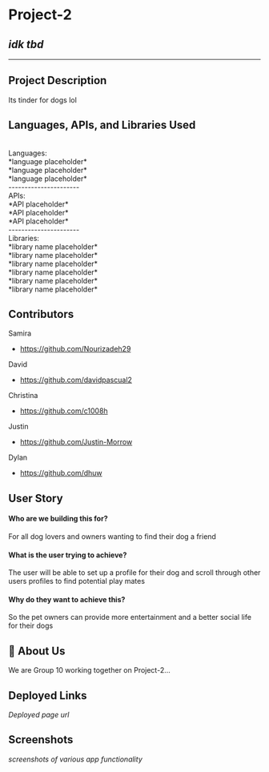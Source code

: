 # Project-2
## *idk tbd*
------------------------------
## Project Description
Its tinder for dogs lol

## Languages, APIs, and Libraries Used
</br>
Languages:
</br>*language placeholder*
</br>*language placeholder*
</br>*language placeholder*
</br>----------------------
</br>
APIs:
</br>*API placeholder*
</br>*API placeholder*
</br>*API placeholder*
</br>----------------------
</br>
Libraries:
</br>*library name placeholder*
</br>*library name placeholder*
</br>*library name placeholder*
</br>*library name placeholder*
</br>*library name placeholder*
</br>*library name placeholder*

## Contributors
  Samira
- https://github.com/Nourizadeh29

 David
- https://github.com/davidpascual2

 Christina
- https://github.com/c1008h

 Justin
- https://github.com/Justin-Morrow

 Dylan
- https://github.com/dhuw

## User Story 

#### Who are we building this for? 

For all dog lovers and owners wanting to find their dog a friend


#### What is the user trying to achieve? 


The user will be able to set up a profile for their dog and scroll through other users profiles to find potential play mates


#### Why do they want to achieve this?


So the pet owners can provide more entertainment and a better social life for their dogs

## 🚀 About Us
We are Group 10 working together on Project-2...
## Deployed Links
*Deployed page url*

## Screenshots

*screenshots of various app functionality*

